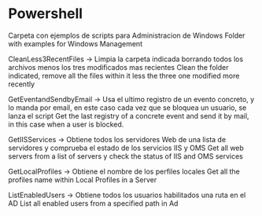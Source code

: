 # Powershell

Carpeta con ejemplos de scripts para Administracion de Windows
Folder with examples for Windows Management

CleanLess3RecentFiles ->    Limpia la carpeta indicada borrando todos los archivos menos los tres modificados mas recientes
                            Clean the folder indicated, remove all the files within it less the three one modified more recently

GetEventandSendbyEmail -> Usa el ultimo registro de un evento concreto, y lo manda por                               email, en este caso cada vez que se bloquea un usuario, se lanza                           el script
                          Get the last registry of a concrete event and send it by mail, in this case when a user is blocked.

GetIISServices -> Obtiene todos los servidores Web de una lista de servidores y comprueba                   el estado de los servicios IIS y OMS
                  Get all web servers from a list of servers y check the status of IIS and OMS services

GetLocalProfiles -> Obtiene el nombre de los perfiles locales
                    Get all the profiles name within Local Profiles in a Server

ListEnabledUsers -> Obtiene todos los usuarios habilitados una ruta en el AD
                    List all enabled users from a specified path in Ad
                  